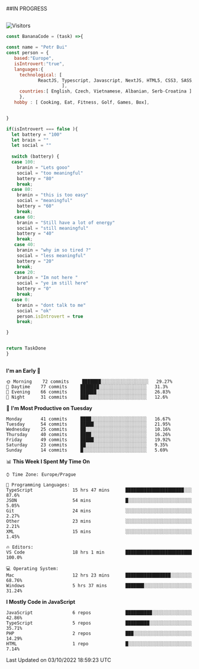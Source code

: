 ##IN PROGRESS
##
![Visitors](https://komarev.com/ghpvc/?username=petrbui&style=for-the-badge&label=Visitors+👀)
```Javascript
const BananaCode = (task) =>{

const name = "Petr Bui"
const person = {
   based:"Europe",
   isIntrovert:"true",
   languages:{
     technological: [ 
            ReactJS, Typescript, Javascript, NextJS, HTML5, CSS3, SASS, Redux, Node, Storybook, Styled-Component
                     ],
     countries:[ English, Czech, Vietnamese, Albanian, Serb-Croatina ]
     },
   hobby : [ Cooking, Eat, Fitness, Golf, Games, Box],


}

if(isIntrovert === false ){
  let battery = "100"
  let brain = ""
  let social = ""
  
  switch (battery) {
  case 100:
    branin = "Lets gooo"
    social = "too meaningful"
    battery = "80"
    break;
  case 80:
    branin = "this is too easy"
    social = "meaningful"
    battery = "60"
    break;
   case 60:
    branin = "Still have a lot of energy"
    social = "still meaningful"
    battery = "40"
    break;
   case 40:
    branin = "why im so tired ?"
    social = "less meaningful"
    battery = "20"
    break;
   case 20:
    branin = "Im not here "
    social = "ye im still here"
    battery = "0"
    break;
  case 0:
    branin = "dont talk to me"
    social = "ok"
    person.isIntrovert = true
    break;

}


return TaskDone
}
```



##
<!--
[![My GitHub stats](https://github-readme-stats.vercel.app/api?username=petrbui&theme=github_dark)](https://github.com/anuraghazra/github-readme-stats)

[![My wakatime stats](https://github-readme-stats.vercel.app/api/wakatime?username=petrbui&theme=github_dark)](https://github.com/anuraghazra/github-readme-stats)
-->
<!--START_SECTION:waka-->
**I'm an Early 🐤** 

```text
🌞 Morning    72 commits     ███████░░░░░░░░░░░░░░░░░░   29.27% 
🌆 Daytime    77 commits     ███████░░░░░░░░░░░░░░░░░░   31.3% 
🌃 Evening    66 commits     ██████░░░░░░░░░░░░░░░░░░░   26.83% 
🌙 Night      31 commits     ███░░░░░░░░░░░░░░░░░░░░░░   12.6%

```
📅 **I'm Most Productive on Tuesday** 

```text
Monday       41 commits     ████░░░░░░░░░░░░░░░░░░░░░   16.67% 
Tuesday      54 commits     █████░░░░░░░░░░░░░░░░░░░░   21.95% 
Wednesday    25 commits     ██░░░░░░░░░░░░░░░░░░░░░░░   10.16% 
Thursday     40 commits     ████░░░░░░░░░░░░░░░░░░░░░   16.26% 
Friday       49 commits     █████░░░░░░░░░░░░░░░░░░░░   19.92% 
Saturday     23 commits     ██░░░░░░░░░░░░░░░░░░░░░░░   9.35% 
Sunday       14 commits     █░░░░░░░░░░░░░░░░░░░░░░░░   5.69%

```


📊 **This Week I Spent My Time On** 

```text
⌚︎ Time Zone: Europe/Prague

💬 Programming Languages: 
TypeScript               15 hrs 47 mins      ██████████████████████░░░   87.6% 
JSON                     54 mins             █░░░░░░░░░░░░░░░░░░░░░░░░   5.05% 
Git                      24 mins             ░░░░░░░░░░░░░░░░░░░░░░░░░   2.27% 
Other                    23 mins             ░░░░░░░░░░░░░░░░░░░░░░░░░   2.21% 
XML                      15 mins             ░░░░░░░░░░░░░░░░░░░░░░░░░   1.45%

🔥 Editors: 
VS Code                  18 hrs 1 min        █████████████████████████   100.0%

💻 Operating System: 
Mac                      12 hrs 23 mins      █████████████████░░░░░░░░   68.76% 
Windows                  5 hrs 37 mins       ███████░░░░░░░░░░░░░░░░░░   31.24%

```

**I Mostly Code in JavaScript** 

```text
JavaScript               6 repos             ██████████░░░░░░░░░░░░░░░   42.86% 
TypeScript               5 repos             █████████░░░░░░░░░░░░░░░░   35.71% 
PHP                      2 repos             ███░░░░░░░░░░░░░░░░░░░░░░   14.29% 
HTML                     1 repo              █░░░░░░░░░░░░░░░░░░░░░░░░   7.14%

```



 Last Updated on 03/10/2022 18:59:23 UTC
<!--END_SECTION:waka-->

